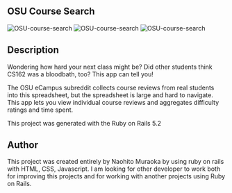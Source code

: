## OSU Course Search
![OSU-course-search](https://imgur.com/ONiZ0mA.jpeg "Sample")
![OSU-course-search](https://imgur.com/a/GI1Ism3.jpeg "Sample2")
![OSU-course-search](https://imgur.com/a/Ad7kdm1.jpeg "Sample3")

## Description
Wondering how hard your next class might be? Did other students think CS162 was a bloodbath, too? This app can tell you!

The OSU eCampus subreddit collects course reviews from real students into this spreadsheet, but the spreadsheet is large and hard to navigate. This app lets you view individual course reviews and aggregates difficulty ratings and time spent.

This project was generated with the Ruby on Rails 5.2

## Author

This project was created entirely by Naohito Muraoka by using ruby on rails with HTML, CSS, Javascript. I am looking for other developer to work both for improving this projects and for working with another projects using Ruby on Rails. 
